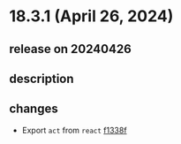 # 18.3.1 (April 26, 2024)

## release on 20240426
## description
## changes
* Export <code>act</code> from <code>react</code> <a href="https://github.com/facebook/react/commit/f1338f8080abd1386454a10bbf93d67bfe37ce85">f1338f</a>

